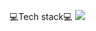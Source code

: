 💻Tech stack💻
<img src="https://img.shields.io/badge/문자-색코드?style=for-the-badge&logo=이미지 이름&logoColor=black">
